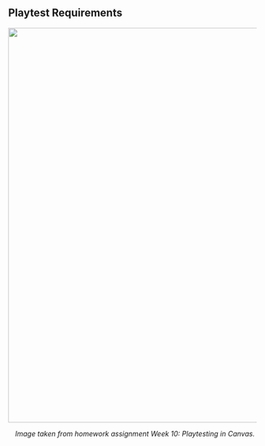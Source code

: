 ## Playtest Requirements ##

<img src="https://i.imgur.com/SU5DVQx.jpg" width="800px" height="auto">

&emsp;*Image taken from homework assignment Week 10: Playtesting in Canvas.*
